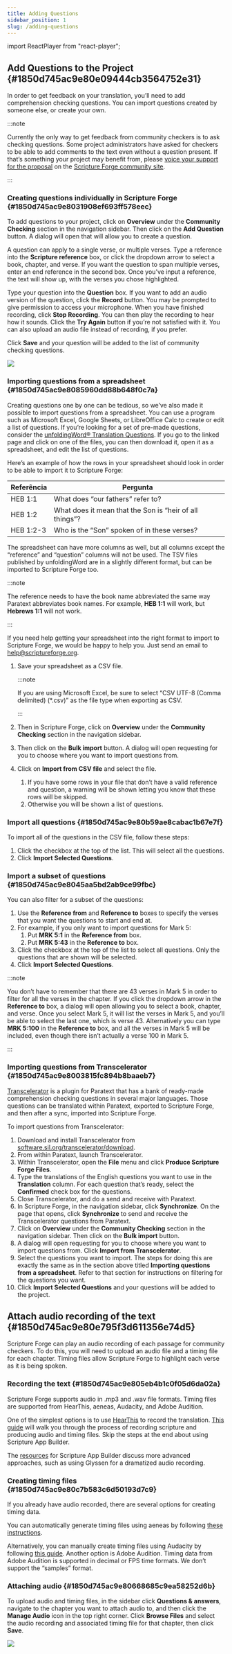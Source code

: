 ```yaml
---
title: Adding Questions
sidebar_position: 1
slug: /adding-questions
---
```


import ReactPlayer from "react-player";

## Add Questions to the Project {#1850d745ac9e80e09444cb3564752e31}

In order to get feedback on your translation, you’ll need to add comprehension checking questions. You can import questions created by someone else, or create your own.

:::note

Currently the only way to get feedback from community checkers is to ask checking questions. Some project administrators have asked for checkers to be able to add comments to the text even without a question present. If that’s something your project may benefit from, please [voice your support for the proposal](https://community.scripture.software.sil.org/t/feature-request-comments-to-any-bible-verse-chosen/2506/6) on the [Scripture Forge community site](https://community.scripture.software.sil.org/).

:::

<div class="player-wrapper"><ReactPlayer controls url="https://youtu.be/J-led5En3D8" /></div>

### Creating questions individually in Scripture Forge {#1850d745ac9e8031908ef693ff578eec}

To add questions to your project, click on **Overview** under the **Community Checking** section in the navigation sidebar. Then click on the **Add Question** button. A dialog will open that will allow you to create a question.

A question can apply to a single verse, or multiple verses. Type a reference into the **Scripture reference** box, or click the dropdown arrow to select a book, chapter, and verse. If you want the question to span multiple verses, enter an end reference in the second box. Once you’ve input a reference, the text will show up, with the verses you chose highlighted.

Type your question into the **Question** box. If you want to add an audio version of the question, click the **Record** button. You may be prompted to give permission to access your microphone. When you have finished recording, click **Stop Recording**. You can then play the recording to hear how it sounds. Click the **Try Again** button if you’re not satisfied with it. You can also upload an audio file instead of recording, if you prefer.

Click **Save** and your question will be added to the list of community checking questions.

![](./1916935940.png)

### Importing questions from a spreadsheet {#1850d745ac9e8085960dd88b648f0c7a}

Creating questions one by one can be tedious, so we’ve also made it possible to import questions from a spreadsheet. You can use a program such as Microsoft Excel, Google Sheets, or LibreOffice Calc to create or edit a list of questions. If you’re looking for a set of pre-made questions, consider the [unfoldingWord® Translation Questions](https://git.door43.org/unfoldingWord/en_tq). If you go to the linked page and click on one of the files, you can then download it, open it as a spreadsheet, and edit the list of questions.

Here’s an example of how the rows in your spreadsheet should look in order to be able to import it to Scripture Forge:

| Referência                | Pergunta                                                |
| ------------------------- | ------------------------------------------------------- |
| HEB 1:1   | What does “our fathers” refer to?                       |
| HEB 1:2   | What does it mean that the Son is “heir of all things”? |
| HEB 1:2-3 | Who is the “Son” spoken of in these verses?             |

The spreadsheet can have more columns as well, but all columns except the “reference” and “question” columns will not be used. The TSV files published by unfoldingWord are in a slightly different format, but can be imported to Scripture Forge too.

:::note

The reference needs to have the book name abbreviated the same way Paratext abbreviates book names. For example, **HEB 1:1** will work, but **Hebrews 1:1** will not work.

:::

If you need help getting your spreadsheet into the right format to import to Scripture Forge, we would be happy to help you. Just send an email to [help@scriptureforge.org](mailto:help@scriptureforge.org).

1. Save your spreadsheet as a CSV file.

    :::note

    If you are using Microsoft Excel, be sure to select “CSV UTF-8 (Comma delimited) (\*.csv)” as the file type when exporting as CSV.

    :::

2. Then in Scripture Forge, click on **Overview** under the **Community Checking** section in the navigation sidebar.

3. Then click on the **Bulk import** button. A dialog will open requesting for you to choose where you want to import questions from.

4. Click on **Import from CSV file** and select the file.
    1. If you have some rows in your file that don’t have a valid reference and question, a warning will be shown letting you know that these rows will be skipped.
    2. Otherwise you will be shown a list of questions.

### Import all questions {#1850d745ac9e80b59ae8cabac1b67e7f}

To import all of the questions in the CSV file, follow these steps:

1. Click the checkbox at the top of the list. This will select all the questions.
2. Click **Import Selected Questions**.

### Import a subset of questions {#1850d745ac9e8045aa5bd2ab9ce99fbc}

You can also filter for a subset of the questions:

1. Use the **Reference from** and **Reference to** boxes to specify the verses that you want the questions to start and end at.
2. For example, if you only want to import questions for Mark 5:
    1. Put **MRK 5:1** in the **Reference from** box.
    2. Put **MRK 5:43** in the **Reference to** box.
3. Click the checkbox at the top of the list to select all questions. Only the questions that are shown will be selected.
4. Click **Import Selected Questions**.

:::note

You don’t have to remember that there are 43 verses in Mark 5 in order to filter for all the verses in the chapter. If you click the dropdown arrow in the **Reference to** box, a dialog will open allowing you to select a book, chapter, and verse. Once you select Mark 5, it will list the verses in Mark 5, and you’ll be able to select the last one, which is verse 43. Alternatively you can type **MRK 5:100** in the **Reference to** box, and all the verses in Mark 5 will be included, even though there isn’t actually a verse 100 in Mark 5.

:::

### Importing questions from Transcelerator {#1850d745ac9e8003815fc894b8baaeb7}

[Transcelerator](https://software.sil.org/transcelerator/) is a plugin for Paratext that has a bank of ready-made comprehension checking questions in several major languages. Those questions can be translated within Paratext, exported to Scripture Forge, and then after a sync, imported into Scripture Forge.

To import questions from Transcelerator:

1. Download and install Transcelerator from [software.sil.org/transcelerator/download](https://software.sil.org/transcelerator/download/).
2. From within Paratext, launch Transcelerator.
3. Within Transcelerator, open the **File** menu and click **Produce Scripture Forge Files**.
4. Type the translations of the English questions you want to use in the **Translation** column. For each question that’s ready, select the **Confirmed** check box for the questions.
5. Close Transcelerator, and do a send and receive with Paratext.
6. In Scripture Forge, in the navigation sidebar, click **Synchronize**. On the page that opens, click **Synchronize** to send and receive the Transcelerator questions from Paratext.
7. Click on **Overview** under the **Community Checking** section in the navigation sidebar. Then click on the **Bulk import** button.
8. A dialog will open requesting for you to choose where you want to import questions from. Click **Import from Transcelerator**.
9. Select the questions you want to import. The steps for doing this are exactly the same as in the section above titled **Importing questions from a spreadsheet**. Refer to that section for instructions on filtering for the questions you want.
10. Click **Import Selected Questions** and your questions will be added to the project.

## Attach audio recording of the text {#1850d745ac9e80e795f3d611356e74d5}

Scripture Forge can play an audio recording of each passage for community checkers. To do this, you will need to upload an audio file and a timing file for each chapter. Timing files allow Scripture Forge to highlight each verse as it is being spoken.

### Recording the text {#1850d745ac9e805eb4b1c0f05d6da02a}

Scripture Forge supports audio in .mp3 and .wav file formats. Timing files are supported from HearThis, aeneas, Audacity, and Adobe Audition.

One of the simplest options is to use [HearThis](http://software.sil.org/hearthis) to record the translation. [This guide](https://software.sil.org/downloads/r/scriptureappbuilder/Scripture-App-Builder-08-Using-HearThis-for-Audio-Recording.pdf) will walk you through the process of recording scripture and producing audio and timing files. Skip the steps at the end about using Scripture App Builder.

The [resources](https://software.sil.org/scriptureappbuilder/resources/) for Scripture App Builder discuss more advanced approaches, such as using Glyssen for a dramatized audio recording.

### Creating timing files {#1850d745ac9e80c7b583c6d50193d7c9}

If you already have audio recorded, there are several options for creating timing data.

You can automatically generate timing files using aeneas by following [these instructions](https://software.sil.org/downloads/r/scriptureappbuilder/Scripture-App-Builder-07-Using-aeneas-for-Audio-Text-Synchronization.pdf).

Alternatively, you can manually create timing files using Audacity by following [this guide](https://software.sil.org/downloads/r/scriptureappbuilder/Scripture-App-Builder-06-Using-Audacity-for-Audio-Text-Synchronization.pdf). Another option is Adobe Audition. Timing data from Adobe Audition is supported in decimal or FPS time formats. We don’t support the “samples” format.

### Attaching audio {#1850d745ac9e80668685c9ea58252d6b}

To upload audio and timing files, in the sidebar click **Questions & answers**, navigate to the chapter you want to attach audio to, and then click the **Manage Audio** icon in the top right corner. Click **Browse Files** and select the audio recording and associated timing file for that chapter, then click **Save**.

![](./645317227.png)

